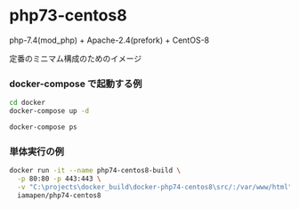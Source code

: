 php73-centos8
====

php-7.4(mod_php) + Apache-2.4(prefork) + CentOS-8

定番のミニマム構成のためのイメージ


### docker-compose で起動する例
```bash
cd docker
docker-compose up -d

docker-compose ps
```

### 単体実行の例
```bash
docker run -it --name php74-centos8-build \
  -p 80:80 -p 443:443 \
  -v "C:\projects\docker_build\docker-php74-centos8\src/:/var/www/html" \
  iamapen/php74-centos8
```

